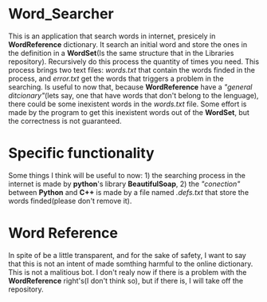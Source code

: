 # Word_Searcher
This is an application that search words in internet, presicely in **WordReference** dictionary. It search an initial word and store the ones in the definition in a **WordSet**(Is the same structure that in the Libraries repository). Recursively do this process the quantity of times you need. This process brings two text files: 
  *words.txt* that contain the words finded in the process, and 
  *error.txt* get the words that triggers a problem in the searching. 
Is useful to now that, because **WordReference** have a *"general ditcionary"*(lets say, one that have words that don't belong to the lenguage), there could be some inexistent words in the *words.txt* file. Some effort is made by the program to get this inexistent words out of the **WordSet**, but the correctness is not guaranteed.

# Specific functionality
Some things I think will be useful to now: 1) the searching process in the internet is made by **python**'s library **BeautifulSoap**, 2) the *"conection"* between **Python** and **C++** is made by a file named *.defs.txt* that store the words finded(please don't remove it).

# Word Reference
In spite of be a little transparent, and for the sake of safety, I want to say that this is not an intent of made somthing harmful to the online dictionary. This is not a malitious bot. I don't realy now if there is a problem with the **WordReference** right's(I don't think so), but if there is, I will take off the repository.
